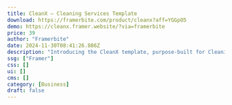 ```yaml
---
title: CleanX — Cleaning Services Template
download: https://framerbite.com/product/cleanx?aff=YGGpO5
demo: https://cleanx.framer.website/?via=framerbite
price: 39
author: "Framerbite"
date: 2024-11-30T08:41:26.886Z
description: "Introducing the CleanX template, purpose-built for Cleaning Services & Local Businesses to shine in the digital realm. With 14 meticulously crafted complete pages, this template helps you build an awesome small business website."
ssg: ["Framer"]
css: []
ui: []
cms: []
category: [Business]
draft: false
---
```

